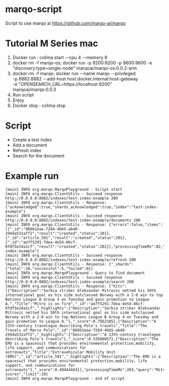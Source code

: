 # marqo-script
Script to use marqo ai https://github.com/marqo-ai/marqo


# Tutorial M Series mac
1. Docker run : colima start --cpu 4 --memory 8
2. docker rm -f marqo-os; docker run -p 9200:9200 -p 9600:9600 -e "discovery.type=single-node" marqoai/marqo-os:0.0.2-arm
3. docker rm -f marqo; docker run --name marqo --privileged \
   -p 8882:8882 --add-host host.docker.internal:host-gateway \
   -e "OPENSEARCH_URL=https://localhost:9200" \
   marqoai/marqo:0.0.3
4. Run script
5. Enjoy
6. Docker stop : colima stop

# Script
- Create a test index
- Add a document
- Refresh index
- Search for the document

# Example run

```
[main] INFO org.marqo.MarqoPlayground - Script start
[main] INFO org.marqo.ClientUtils - Succeed response http://0.0.0.0:8882/indexes/test-index-example 200
[main] INFO org.marqo.ClientUtils - Response: {"acknowledged":true,"shards_acknowledged":true,"index":"test-index-example"}
[main] INFO org.marqo.ClientUtils - Succeed response http://0.0.0.0:8882/indexes/test-index-example/documents 200
[main] INFO org.marqo.ClientUtils - Response: {"errors":false,"items":[{"_id":"866b1eaa-7284-4bb5-ab48-2944a531aff2","result":"created","status":201},{"_id":"article_591","result":"created","status":201},{"_id":"ae7f5291-7dea-4e54-86cf-0fdf5e24a1cf","result":"created","status":201}],"processingTimeMs":82,"index_name":"test-index-example"}
[main] INFO org.marqo.ClientUtils - Succeed response http://0.0.0.0:8882/indexes/test-index-example/refresh 200
[main] INFO org.marqo.ClientUtils - Response: {"_shards":{"total":10,"successful":5,"failed":0}}
[main] INFO org.marqo.MarqoPlayground - Query to find document
[main] INFO org.marqo.ClientUtils - Succeed response http://0.0.0.0:8882/indexes/test-index-example/search 200
[main] INFO org.marqo.ClientUtils - Response: {"hits":[{"Description":"Serbia striker Aleksandar Mitrovic netted his 50th international goal as his side outclassed Norway with a 2-0 win to top Nations League B Group 4 on Tuesday and gain promotion to League A.","Title":"Mitro is on fire","_id":"ae7f5291-7dea-4e54-86cf-0fdf5e24a1cf","_highlights":{"Description":"Serbia striker Aleksandar Mitrovic netted his 50th international goal as his side outclassed Norway with a 2-0 win to top Nations League B Group 4 on Tuesday and gain promotion to League A."},"_score":0.7562105},{"Description":"A 13th-century travelogue describing Polo's travels","Title":"The Travels of Marco Polo","_id":"866b1eaa-7284-4bb5-ab48-2944a531aff2","_highlights":{"Description":"A 13th-century travelogue describing Polo's travels"},"_score":0.53588057},{"Description":"The EMU is a spacesuit that provides environmental protection,mobility, life support, and communications for astronauts","Title":"Extravehicular Mobility Unit (EMU)","_id":"article_591","_highlights":{"Description":"The EMU is a spacesuit that provides environmental protection,mobility, life support, and communications for astronauts"},"_score":0.49444443}],"processingTimeMs":203,"query":"Mitrovic scores","limit":10}
[main] INFO org.marqo.MarqoPlayground - end of script
```